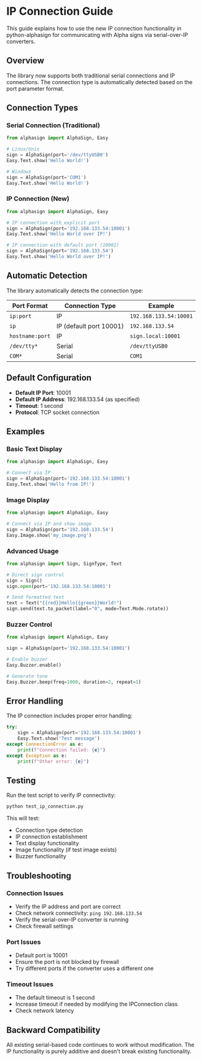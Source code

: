 # IP Connection Guide

This guide explains how to use the new IP connection functionality in python-alphasign for communicating with Alpha signs via serial-over-IP converters.

## Overview

The library now supports both traditional serial connections and IP connections. The connection type is automatically detected based on the port parameter format.

## Connection Types

### Serial Connection (Traditional)
```python
from alphasign import AlphaSign, Easy

# Linux/Unix
sign = AlphaSign(port='/dev/ttyUSB0')
Easy.Text.show('Hello World!')

# Windows
sign = AlphaSign(port='COM1')
Easy.Text.show('Hello World!')
```

### IP Connection (New)
```python
from alphasign import AlphaSign, Easy

# IP connection with explicit port
sign = AlphaSign(port='192.168.133.54:10001')
Easy.Text.show('Hello World over IP!')

# IP connection with default port (10001)
sign = AlphaSign(port='192.168.133.54')
Easy.Text.show('Hello World over IP!')
```

## Automatic Detection

The library automatically detects the connection type:

| Port Format | Connection Type | Example |
|-------------|----------------|---------|
| `ip:port` | IP | `192.168.133.54:10001` |
| `ip` | IP (default port 10001) | `192.168.133.54` |
| `hostname:port` | IP | `sign.local:10001` |
| `/dev/tty*` | Serial | `/dev/ttyUSB0` |
| `COM*` | Serial | `COM1` |

## Default Configuration

- **Default IP Port**: 10001
- **Default IP Address**: 192.168.133.54 (as specified)
- **Timeout**: 1 second
- **Protocol**: TCP socket connection

## Examples

### Basic Text Display
```python
from alphasign import AlphaSign, Easy

# Connect via IP
sign = AlphaSign(port='192.168.133.54:10001')
Easy.Text.show('Hello from IP!')
```

### Image Display
```python
from alphasign import AlphaSign, Easy

# Connect via IP and show image
sign = AlphaSign(port='192.168.133.54')
Easy.Image.show('my_image.png')
```

### Advanced Usage
```python
from alphasign import Sign, SignType, Text

# Direct sign control
sign = Sign()
sign.open(port='192.168.133.54:10001')

# Send formatted text
text = Text("{{red}}Hello{{green}}World!")
sign.send(text.to_packet(label="0", mode=Text.Mode.rotate))
```

### Buzzer Control
```python
from alphasign import AlphaSign, Easy

sign = AlphaSign(port='192.168.133.54:10001')

# Enable buzzer
Easy.Buzzer.enable()

# Generate tone
Easy.Buzzer.beep(freq=1000, duration=2, repeat=1)
```

## Error Handling

The IP connection includes proper error handling:

```python
try:
    sign = AlphaSign(port='192.168.133.54:10001')
    Easy.Text.show('Test message')
except ConnectionError as e:
    print(f"Connection failed: {e}")
except Exception as e:
    print(f"Other error: {e}")
```

## Testing

Run the test script to verify IP connectivity:

```bash
python test_ip_connection.py
```

This will test:
- Connection type detection
- IP connection establishment
- Text display functionality
- Image functionality (if test image exists)
- Buzzer functionality

## Troubleshooting

### Connection Issues
- Verify the IP address and port are correct
- Check network connectivity: `ping 192.168.133.54`
- Verify the serial-over-IP converter is running
- Check firewall settings

### Port Issues
- Default port is 10001
- Ensure the port is not blocked by firewall
- Try different ports if the converter uses a different one

### Timeout Issues
- The default timeout is 1 second
- Increase timeout if needed by modifying the IPConnection class
- Check network latency

## Backward Compatibility

All existing serial-based code continues to work without modification. The IP functionality is purely additive and doesn't break existing functionality.
